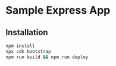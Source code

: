 # Sample Express App

## Installation

```bash
npm install
npx cdk bootstrap
npm run build && npm run deploy
```
